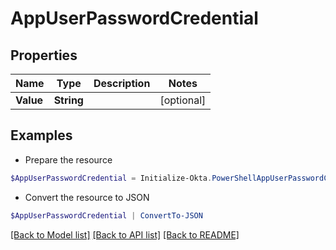# AppUserPasswordCredential
## Properties

Name | Type | Description | Notes
------------ | ------------- | ------------- | -------------
**Value** | **String** |  | [optional] 

## Examples

- Prepare the resource
```powershell
$AppUserPasswordCredential = Initialize-Okta.PowerShellAppUserPasswordCredential  -Value null
```

- Convert the resource to JSON
```powershell
$AppUserPasswordCredential | ConvertTo-JSON
```

[[Back to Model list]](../README.md#documentation-for-models) [[Back to API list]](../README.md#documentation-for-api-endpoints) [[Back to README]](../README.md)

